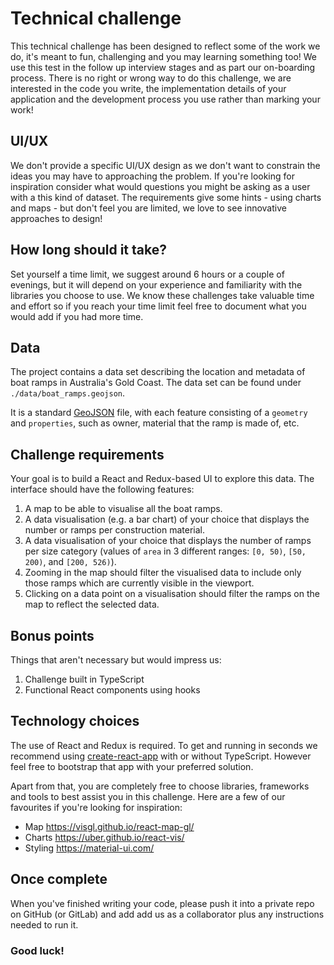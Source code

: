 # Technical challenge

This technical challenge has been designed to reflect some of the work we do, it's meant to fun, challenging and you may learning something too! We use this test in the follow up interview stages and as part our on-boarding process. There is no right or wrong way to do this challenge, we are interested in the code you write, the implementation details of your application and the development process you use rather than marking your work!

## UI/UX

We don't provide a specific UI/UX design as we don't want to constrain the ideas you may have to approaching the problem. If you're looking for inspiration consider what would questions you might be asking as a user with a this kind of dataset. The requirements give some hints - using charts and maps - but don't feel you are limited, we love to see innovative approaches to design!

## How long should it take?

Set yourself a time limit, we suggest around 6 hours or a couple of evenings, but it will depend on your experience and familiarity with the libraries you choose to use. We know these challenges take valuable time and effort so if you reach your time limit feel free to document what you would add if you had more time.

## Data

The project contains a data set describing the location and metadata of boat ramps in Australia's Gold Coast. The data set can be found under `./data/boat_ramps.geojson`.

It is a standard [GeoJSON](http://geojson.org/) file, with each feature consisting of a `geometry` and `properties`, such as owner, material that the ramp is made of, etc.

## Challenge requirements

Your goal is to build a React and Redux-based UI to explore this data. The interface should have the following features:

1. A map to be able to visualise all the boat ramps.
2. A data visualisation (e.g. a bar chart) of your choice that displays the number or ramps per construction material.
3. A data visualisation of your choice that displays the number of ramps per size category (values of `area` in 3 different ranges: `[0, 50)`, `[50, 200)`, and `[200, 526)`).
4. Zooming in the map should filter the visualised data to include only those ramps which are currently visible in the viewport.
5. Clicking on a data point on a visualisation should filter the ramps on the map to reflect the selected data.

## Bonus points

Things that aren't necessary but would impress us:

1. Challenge built in TypeScript
2. Functional React components using hooks

## Technology choices

The use of React and Redux is required. To get and running in seconds we recommend using [create-react-app](https://github.com/facebook/create-react-app) with or without TypeScript. However feel free to bootstrap that app with your preferred solution.

Apart from that, you are completely free to choose libraries, frameworks and tools to best assist you in this challenge. Here are a few of our favourites if you're looking for inspiration:

- Map https://visgl.github.io/react-map-gl/
- Charts https://uber.github.io/react-vis/
- Styling https://material-ui.com/

## Once complete

When you've finished writing your code, please push it into a private repo on GitHub (or GitLab) and add add us as a collaborator plus any instructions needed to run it.

### Good luck!
